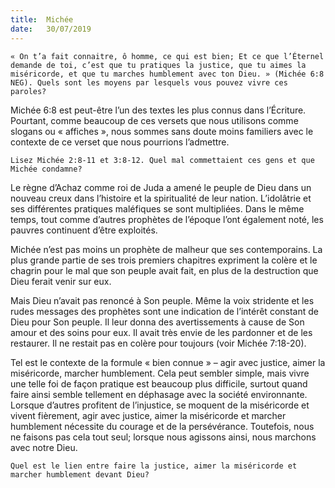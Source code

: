 ```yaml
---
title:  Michée
date:   30/07/2019
---
```


`« On t’a fait connaitre, ô homme, ce qui est bien; Et ce que l’Éternel demande de toi, c’est que tu pratiques la justice, que tu aimes la miséricorde, et que tu marches humblement avec ton Dieu. » (Michée 6:8 NEG). Quels sont les moyens par lesquels vous pouvez vivre ces paroles?`

Michée 6:8 est peut-être l’un des textes les plus connus dans l’Écriture. Pourtant, comme beaucoup de ces versets que nous utilisons comme slogans ou « affiches », nous sommes sans doute moins familiers avec le contexte de ce verset que nous pourrions l’admettre.

`Lisez Michée 2:8-11 et 3:8-12. Quel mal commettaient ces gens et que Michée condamne?`

Le règne d’Achaz comme roi de Juda a amené le peuple de Dieu dans un nouveau creux dans l’histoire et la spiritualité de leur nation. L’idolâtrie et ses différentes pratiques maléfiques se sont multipliées. Dans le même temps, tout comme d’autres prophètes de l’époque l’ont également noté, les pauvres continuent d’être exploités.

Michée n’est pas moins un prophète de malheur que ses contemporains. La plus grande partie de ses trois premiers chapitres expriment la colère et le chagrin pour le mal que son peuple avait fait, en plus de la destruction que Dieu ferait venir sur eux.

Mais Dieu n’avait pas renoncé à Son peuple. Même la voix stridente et les rudes messages des prophètes sont une indication de l’intérêt constant de Dieu pour Son peuple. Il leur donna des avertissements à cause de Son amour et des soins pour eux. Il avait très envie de les pardonner et de les restaurer. Il ne restait pas en colère pour toujours (voir Michée 7:18-20).

Tel est le contexte de la formule « bien connue » – agir avec justice, aimer la miséricorde, marcher humblement. Cela peut sembler simple, mais vivre une telle foi de façon pratique est beaucoup plus difficile, surtout quand faire ainsi semble tellement en déphasage avec la société environnante. Lorsque d’autres profitent de l’injustice, se moquent de la miséricorde et vivent fièrement, agir avec justice, aimer la miséricorde et marcher humblement nécessite du courage et de la persévérance. Toutefois, nous ne faisons pas cela tout seul; lorsque nous agissons ainsi, nous marchons avec notre Dieu.

`Quel est le lien entre faire la justice, aimer la miséricorde et marcher humblement devant Dieu?`